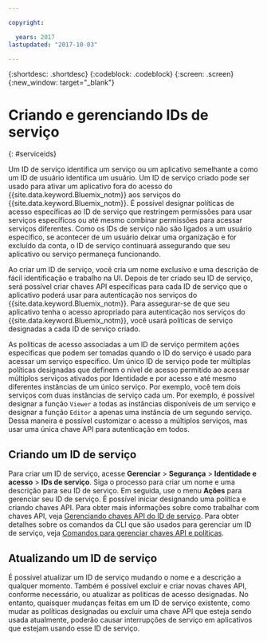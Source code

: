 ```yaml
---

copyright:

  years: 2017
lastupdated: "2017-10-03"

---
```


{:shortdesc: .shortdesc}
{:codeblock: .codeblock}
{:screen: .screen}
{:new_window: target="_blank"}

# Criando e gerenciando IDs de serviço
{: #serviceids}

Um ID de serviço identifica um serviço ou um aplicativo semelhante a como um ID de usuário identifica um usuário. Um ID de serviço criado pode ser usado para ativar um aplicativo fora do acesso do {{site.data.keyword.Bluemix_notm}} aos serviços do {{site.data.keyword.Bluemix_notm}}. É possível designar políticas de acesso específicas ao ID de serviço que restringem permissões para usar serviços específicos ou até mesmo combinar permissões para acessar serviços diferentes. Como os IDs de serviço não são ligados a um usuário específico, se acontecer de um usuário deixar uma organização e for excluído da conta, o ID de serviço continuará assegurando que seu aplicativo ou serviço permaneça funcionando.

Ao criar um ID de serviço, você cria um nome exclusivo e uma descrição de fácil identificação e trabalho na UI. Depois de ter criado seu ID de serviço, será possível criar chaves API específicas para cada ID de serviço que o aplicativo poderá usar para autenticação nos serviços do {{site.data.keyword.Bluemix_notm}}. Para assegurar-se de que seu aplicativo tenha o acesso apropriado para autenticação nos serviços do {{site.data.keyword.Bluemix_notm}}, você usará políticas de serviço designadas a cada ID de serviço criado. 

As políticas de acesso associadas a um ID de serviço permitem ações específicas que podem ser tomadas quando o ID do serviço é usado para acessar um serviço específico. Um único ID de serviço pode ter múltiplas políticas designadas que definem o nível de acesso permitido ao acessar múltiplos serviços ativados por Identidade e por acesso e até mesmo diferentes instâncias de um único serviço. Por exemplo, você tem dois serviços com duas instâncias de serviço cada um. Por exemplo, é possível designar a função `Viewer` a todas as instâncias disponíveis de um serviço e designar a função `Editor` a apenas uma instância de um segundo serviço. Dessa maneira é possível customizar o acesso a múltiplos serviços, mas usar uma única chave API para autenticação em todos.


## Criando um ID de serviço

Para criar um ID de serviço, acesse **Gerenciar** &gt; **Segurança** &gt; **Identidade e acesso** &gt; **IDs de serviço**. Siga o processo para criar um nome e uma descrição para seu ID de serviço. Em seguida, use o menu **Ações** para gerenciar seu ID de serviço. É possível iniciar designando uma política e criando chaves API. Para obter mais informações sobre como trabalhar com chaves API, veja [Gerenciando chaves API do ID de serviço](/docs/iam/serviceid_keys.html#serviceidapikeys). Para obter detalhes sobre os comandos da CLI que são usados para gerenciar um ID de serviço, veja [Comandos para gerenciar chaves API e políticas](https://console-regional.ng.bluemix.net/docs/cli/reference/bluemix_cli/bx_cli.html#bx_commands_iam). 

## Atualizando um ID de serviço

É possível atualizar um ID de serviço mudando o nome e a descrição a qualquer momento. Também é possível excluir e criar novas chaves API, conforme necessário, ou atualizar as políticas de acesso designadas. No entanto, quaisquer mudanças feitas em um ID de serviço existente, como mudar as políticas designadas ou excluir uma chave API que esteja sendo usada atualmente, poderão causar interrupções de serviço em aplicativos que estejam usando esse ID de serviço.


